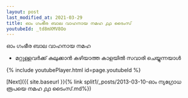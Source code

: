 ```yaml
---
layout: post
last_modified_at: 2021-03-29
title: ഓം ഗംഭീര ബാല വാഹനായ നമഹ ൧൧ ടൈംസ്
youtubeId: _td8mXMV8Oo
---
```

 
 
 ഓം ഗംഭീര ബാല വാഹനായ നമഹ 
 
 -  മറ്റുള്ളവർക്ക് കുലുക്കാൻ കഴിയാത്ത കാളയിൽ സവാരി ചെയ്യുന്നയാൾ 
 
  
 
  
 
 
 
 
 
 


{% include youtubePlayer.html id=page.youtubeId %}
 
[Next]({{ site.baseurl }}{% link  split1/_posts/2013-03-10-ഓം ന്യഗ്രോധ രൂപയെ നമഹ ൧൧ ടൈംസ്.md%})
 
